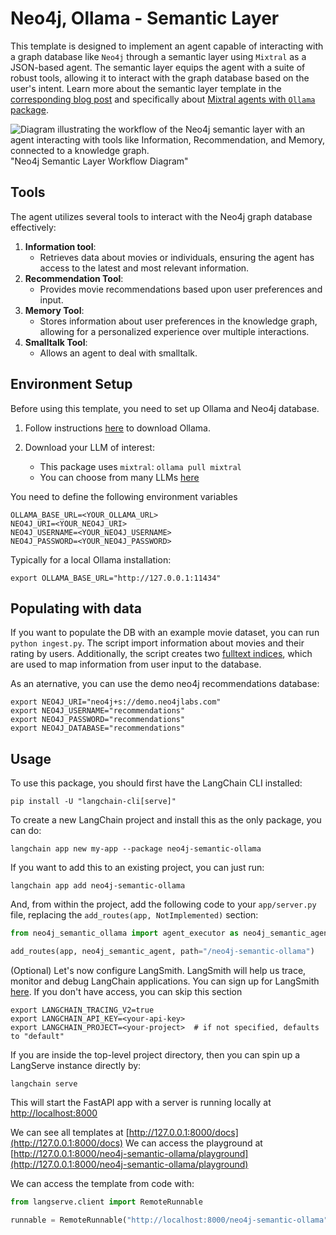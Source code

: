 # Neo4j, Ollama - Semantic Layer

This template is designed to implement an agent capable of interacting with a 
graph database like `Neo4j` through a semantic layer using `Mixtral` as 
a JSON-based agent.
The semantic layer equips the agent with a suite of robust tools, 
allowing it to interact with the graph database based on the user's intent.
Learn more about the semantic layer template in the 
[corresponding blog post](https://medium.com/towards-data-science/enhancing-interaction-between-language-models-and-graph-databases-via-a-semantic-layer-0a78ad3eba49) and specifically about [Mixtral agents with `Ollama` package](https://blog.langchain.dev/json-based-agents-with-ollama-and-langchain/).

![Diagram illustrating the workflow of the Neo4j semantic layer with an agent interacting with tools like Information, Recommendation, and Memory, connected to a knowledge graph.](https://raw.githubusercontent.com/langchain-ai/langchain/master/templates/neo4j-semantic-ollama/static/workflow.png)
"Neo4j Semantic Layer Workflow Diagram"

## Tools

The agent utilizes several tools to interact with the Neo4j graph database effectively:

1. **Information tool**:
   - Retrieves data about movies or individuals, ensuring the agent has access to the latest and most relevant information.
2. **Recommendation Tool**:
   - Provides movie recommendations based upon user preferences and input.
3. **Memory Tool**:
   - Stores information about user preferences in the knowledge graph, allowing for a personalized experience over multiple interactions.
4. **Smalltalk Tool**:
   - Allows an agent to deal with smalltalk.

## Environment Setup

Before using this template, you need to set up Ollama and Neo4j database.

1. Follow instructions [here](https://python.langchain.com/docs/integrations/chat/ollama) to download Ollama.

2. Download your LLM of interest:

    * This package uses `mixtral`: `ollama pull mixtral`
    * You can choose from many LLMs [here](https://ollama.ai/library)

You need to define the following environment variables

```
OLLAMA_BASE_URL=<YOUR_OLLAMA_URL>
NEO4J_URI=<YOUR_NEO4J_URI>
NEO4J_USERNAME=<YOUR_NEO4J_USERNAME>
NEO4J_PASSWORD=<YOUR_NEO4J_PASSWORD>
```

Typically for a local Ollama installation:

```shell
export OLLAMA_BASE_URL="http://127.0.0.1:11434"
```

## Populating with data

If you want to populate the DB with an example movie dataset, you can run `python ingest.py`.
The script import information about movies and their rating by users.
Additionally, the script creates two [fulltext indices](https://neo4j.com/docs/cypher-manual/current/indexes-for-full-text-search/), which are used to map information from user input to the database.

As an aternative, you can use the demo neo4j recommendations database:
```shell
export NEO4J_URI="neo4j+s://demo.neo4jlabs.com"
export NEO4J_USERNAME="recommendations"
export NEO4J_PASSWORD="recommendations"
export NEO4J_DATABASE="recommendations"
```

## Usage

To use this package, you should first have the LangChain CLI installed:

```shell
pip install -U "langchain-cli[serve]"
```

To create a new LangChain project and install this as the only package, you can do:

```shell
langchain app new my-app --package neo4j-semantic-ollama
```

If you want to add this to an existing project, you can just run:

```shell
langchain app add neo4j-semantic-ollama
```

And, from within the project, add the following code to your `app/server.py` file, replacing the `add_routes(app, NotImplemented)` section:
```python
from neo4j_semantic_ollama import agent_executor as neo4j_semantic_agent

add_routes(app, neo4j_semantic_agent, path="/neo4j-semantic-ollama")
```

(Optional) Let's now configure LangSmith. 
LangSmith will help us trace, monitor and debug LangChain applications. 
You can sign up for LangSmith [here](https://smith.langchain.com/). 
If you don't have access, you can skip this section

```shell
export LANGCHAIN_TRACING_V2=true
export LANGCHAIN_API_KEY=<your-api-key>
export LANGCHAIN_PROJECT=<your-project>  # if not specified, defaults to "default"
```

If you are inside the top-level project directory, then you can spin up a LangServe instance directly by:

```shell
langchain serve
```

This will start the FastAPI app with a server is running locally at 
[http://localhost:8000](http://localhost:8000)

We can see all templates at [http://127.0.0.1:8000/docs](http://127.0.0.1:8000/docs)
We can access the playground at [http://127.0.0.1:8000/neo4j-semantic-ollama/playground](http://127.0.0.1:8000/neo4j-semantic-ollama/playground)  

We can access the template from code with:

```python
from langserve.client import RemoteRunnable

runnable = RemoteRunnable("http://localhost:8000/neo4j-semantic-ollama")
```
